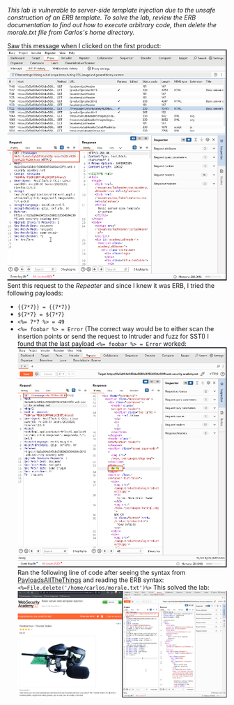 *This lab is vulnerable to server-side template injection due to the unsafe construction of an ERB template.
To solve the lab, review the ERB documentation to find out how to execute arbitrary code, then delete the morale.txt file from Carlos's home directory.*

Saw this message when I clicked on the first product:
![Screenshot 2024-06-03 at 9.55.25 AM](images/Screenshot%202024-06-03%20at%209.55.25%20AM.png)
Sent this request to the *Repeater* and since I knew it was ERB, I tried the following payloads:
- `{{7*7}} = {{7*7}}`
- `${7*7} = ${7*7}`
- `<%= 7*7 %> = 49`
- `<%= foobar %> = Error`
(The correct way would be to either scan the insertion points or send the request to Intruder and fuzz for SSTI)
I found that the last payload `<%= foobar %> = Error` worked:
![Screenshot 2024-06-03 at 10.05.09 AM](images/Screenshot%202024-06-03%20at%2010.05.09%20AM.png)
Ran the following line of code after seeing the syntax from [PayloadsAllTheThings](https://github.com/swisskyrepo/PayloadsAllTheThings/tree/master/Server%20Side%20Template%20Injection#ruby) and reading the ERB syntax:
`<%=File.delete('/home/carlos/morale.txt')%>`
This solved the lab:
![Screenshot 2024-06-03 at 10.21.53 AM](images/Screenshot%202024-06-03%20at%2010.21.53%20AM.png)
